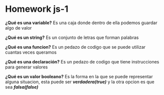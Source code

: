 # Homework js-1

**¿Qué es una variable?**
Es una caja donde dentro de ella podemos guardar algo de valor


**¿Qué es un string?**
Es un conjunto de letras que forman palabras


**¿Qué es una funcion?**
Es un pedazo de codigo que se puede utilizar cuantas veces queramos


**¿Qué es una declaración?**
Es un pedazo de codigo que tiene instrucciones para generar valores


**¿Qué es un valor booleano?**
Es la forma en la que se puede representar alguna situacion, esta puede ser ***verdadera(true)*** y la otra opcion es que sea ***falsa(false)***